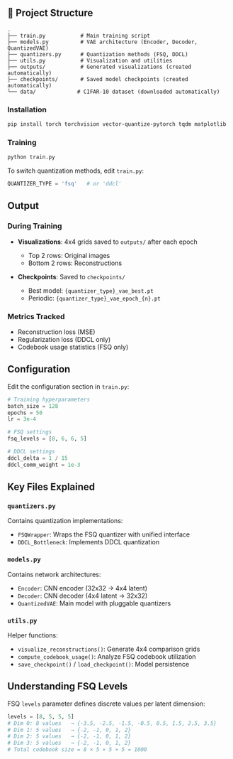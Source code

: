 ## 📁 Project Structure

```
.
├── train.py           # Main training script
├── models.py          # VAE architecture (Encoder, Decoder, QuantizedVAE)
├── quantizers.py      # Quantization methods (FSQ, DDCL)
├── utils.py           # Visualization and utilities
├── outputs/           # Generated visualizations (created automatically)
├── checkpoints/       # Saved model checkpoints (created automatically)
└── data/             # CIFAR-10 dataset (downloaded automatically)
```

### Installation

```bash
pip install torch torchvision vector-quantize-pytorch tqdm matplotlib
```

### Training

```bash
python train.py
```

To switch quantization methods, edit `train.py`:

```python
QUANTIZER_TYPE = 'fsq'   # or 'ddcl'
```

## Output

### During Training
- **Visualizations**: 4x4 grids saved to `outputs/` after each epoch
  - Top 2 rows: Original images
  - Bottom 2 rows: Reconstructions
  
- **Checkpoints**: Saved to `checkpoints/`
  - Best model: `{quantizer_type}_vae_best.pt`
  - Periodic: `{quantizer_type}_vae_epoch_{n}.pt`

### Metrics Tracked
- Reconstruction loss (MSE)
- Regularization loss (DDCL only)
- Codebook usage statistics (FSQ only)

## ️Configuration

Edit the configuration section in `train.py`:

```python
# Training hyperparameters
batch_size = 128
epochs = 50
lr = 3e-4

# FSQ settings
fsq_levels = [8, 6, 6, 5]

# DDCL settings
ddcl_delta = 1 / 15
ddcl_comm_weight = 1e-3
```

## Key Files Explained

### `quantizers.py`
Contains quantization implementations:
- `FSQWrapper`: Wraps the FSQ quantizer with unified interface
- `DDCL_Bottleneck`: Implements DDCL quantization

### `models.py`
Contains network architectures:
- `Encoder`: CNN encoder (32x32 → 4x4 latent)
- `Decoder`: CNN decoder (4x4 latent → 32x32)
- `QuantizedVAE`: Main model with pluggable quantizers

### `utils.py`
Helper functions:
- `visualize_reconstructions()`: Generate 4x4 comparison grids
- `compute_codebook_usage()`: Analyze FSQ codebook utilization
- `save_checkpoint()` / `load_checkpoint()`: Model persistence

## Understanding FSQ Levels

FSQ `levels` parameter defines discrete values per latent dimension:

```python
levels = [8, 5, 5, 5]
# Dim 0: 8 values   → {-3.5, -2.5, -1.5, -0.5, 0.5, 1.5, 2.5, 3.5}
# Dim 1: 5 values   → {-2, -1, 0, 1, 2}
# Dim 2: 5 values   → {-2, -1, 0, 1, 2}
# Dim 3: 5 values   → {-2, -1, 0, 1, 2}
# Total codebook size = 8 × 5 × 5 × 5 = 1000
```